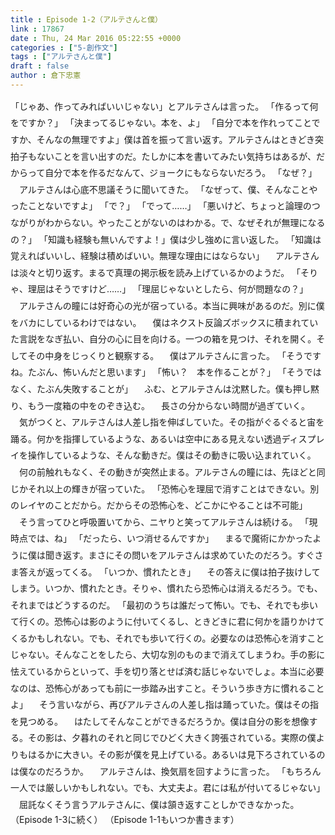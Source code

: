 ```yaml
---
title : Episode 1-2（アルテさんと僕）
link : 17867
date : Thu, 24 Mar 2016 05:22:55 +0000
categories : ["5-創作文"]
tags : ["アルテさんと僕"]
draft : false
author : 倉下忠憲
---
```


<div style="line-height:1.9em;">
「じゃあ、作ってみればいいじゃない」とアルテさんは言った。
「作るって何をですか？」
「決まってるじゃない。本を、よ」
「自分で本を作れってことですか、そんなの無理ですよ」僕は首を振って言い返す。アルテさんはときどき突拍子もないことを言い出すのだ。たしかに本を書いてみたい気持ちはあるが、だからって自分で本を作るだなんて、ジョークにもならないだろう。
「なぜ？」
　アルテさんは心底不思議そうに聞いてきた。
「なぜって、僕、そんなことやったことないですよ」
「で？」
「でって……」
「悪いけど、ちょっと論理のつながりがわからない。やったことがないのはわかる。で、なぜそれが無理になるの？」
「知識も経験も無いんですよ！」僕は少し強めに言い返した。
「知識は覚えればいいし、経験は積めばいい。無理な理由にはならない」
　アルテさんは淡々と切り返す。まるで真理の掲示板を読み上げているかのようだ。
「そりゃ、理屈はそうですけど……」
「理屈じゃないとしたら、何が問題なの？」
　アルテさんの瞳には好奇心の光が宿っている。本当に興味があるのだ。別に僕をバカにしているわけではない。
　僕はネクスト反論ズボックスに積まれていた言説をなぎ払い、自分の心に目を向ける。一つの箱を見つけ、それを開く。そしてその中身をじっくりと観察する。
　僕はアルテさんに言った。
「そうですね。たぶん、怖いんだと思います」
「怖い？　本を作ることが？」
「そうではなく、たぶん失敗することが」
　ふむ、とアルテさんは沈黙した。僕も押し黙り、もう一度箱の中をのぞき込む。
　長さの分からない時間が過ぎていく。
　気がつくと、アルテさんは人差し指を伸ばしていた。その指がぐるぐると宙を踊る。何かを指揮しているような、あるいは空中にある見えない透過ディスプレイを操作しているような、そんな動きだ。僕はその動きに吸い込まれていく。
　何の前触れもなく、その動きが突然止まる。アルテさんの瞳には、先ほどと同じかそれ以上の輝きが宿っていた。
「恐怖心を理屈で消すことはできない。別のレイヤのことだから。だからその恐怖心を、どこかにやることは不可能」
　そう言ってひと呼吸置いてから、ニヤりと笑ってアルテさんは続ける。
「現時点では、ね」
「だったら、いつ消せるんですか」
　まるで魔術にかかったように僕は聞き返す。まさにその問いをアルテさんは求めていたのだろう。すぐさま答えが返ってくる。
「いつか、慣れたとき」
　その答えに僕は拍子抜けしてしまう。いつか、慣れたとき。そりゃ、慣れたら恐怖心は消えるだろう。でも、それまではどうするのだ。
「最初のうちは誰だって怖い。でも、それでも歩いて行くの。恐怖心は影のように付いてくるし、ときどきに君に何かを語りかけてくるかもしれない。でも、それでも歩いて行くの。必要なのは恐怖心を消すことじゃない。そんなことをしたら、大切な別のものまで消えてしまうわ。手の影に怯えているからといって、手を切り落とせば済む話じゃないでしょ。本当に必要なのは、恐怖心があっても前に一歩踏み出すこと。そういう歩き方に慣れることよ」
　そう言いながら、再びアルテさんの人差し指は踊っていた。僕はその指を見つめる。
　はたしてそんなことができるだろうか。僕は自分の影を想像する。その影は、夕暮れのそれと同じでひどく大きく誇張されている。実際の僕よりもはるかに大きい。その影が僕を見上げている。あるいは見下ろされているのは僕なのだろうか。
　アルテさんは、換気扇を回すように言った。
「もちろん一人では厳しいかもしれない。でも、大丈夫よ。君には私が付いてるじゃない」
　屈託なくそう言うアルテさんに、僕は頷き返すことしかできなかった。

</div>
（Episode 1-3に続く）
（Episode 1-1もいつか書きます）
　